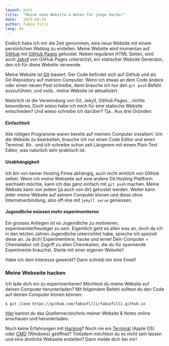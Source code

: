 ```yaml
---
layout: post
title:  "Meine neue Website & Notes für junge Hacker"
date:   2015-04-24
author: Fabio Filli
lang: de
---
```

Endlich habe ich mir die Zeit genommen, eine neue Website mit einem persönlichen Weblog zu erstellen. Meine Website wird momentan auf [GitHub](https://github.com/fabiofilli/fabiofilli.com "GitHub fabiofilli.com") mit [GitHub Pages](https://pages.github.com/ "GitHub Pages") gehostet. Neben regulären HTML Seiten, wird auch [Jekyll](http://jekyllrb.com/ "Jekyll") von GitHub Pages unterstützt, ein statischer Website Generator, den ich für diese Website verwende.

Meine Website ist [Git](http://git-scm.com/ "Git")-basiert. Der Code befindet sich auf GitHub und als Git-Repository auf meinem Computer. Wenn ich etwas an dem Code ändere oder einen neuen Post schreibe, dann brauche ich nur den `git push` Befehl auszuführen, und voilà.. meine Website ist aktualisiert.

Natürlich ist die Verwendung von Git, Jekyll, GitHub Pages… nichts besonderes. Doch wieso habe ich mich für eine statische Website entschieden? Und wieso schreibe ich darüber? Tja.. Aus drei Gründen:

#### Einfachheit
Alle nötigen Programme waren bereits auf meinem Computer installiert. Um die Website zu bearbeiten, brauche ich nur einen Code Editor und einen Terminal. Ah.. und ich schreibe schon seit Längerem mit einem Plain Text Editor, was natürlich sehr praktisch ist.

#### Unabhängigkeit
Ich bin von keiner Hosting Firma abhängig, auch nicht wirklich von GitHub selber. Wenn ich meine Webseite auf eine andere Git Hosting Plattform wechseln möchte, kann ich das ganz einfach mit  `git push` machen.
Meine Website kann von jedem (ja auch von dir) gehostet werden. Weiter kann jeder meine Website auf seinem Computer klonen und diese ohne Internetverbindung, also off-line mit `jekyll serve`  geniessen.

#### Jugendliche müssen mehr experimentieren
Ein grosses Anliegen ist es Jugendliche zu motivieren, experimentierfreudiger zu sein. Eigentlich geht es allen was an, doch da ich in den letzten Jahren Jugendliche unterrichtet habe, spreche ich speziell diese an. Ja dich! Experimentiere, hacke und lerne! Dein Computer = Chemielabor mit Zugriff zu allen Chemikalien, die du für spannende Experimente brauchst. Starte mit einer eigenen Website!!

Habe ich dein Interesse geweckt? Dann schreib mir eine Email!

### Meine Webseite hacken
Ich lade dich ein zu experimentieren! Möchtest du meine Website auf deinen Computer herunterladen? Mit folgendem Befehl solltest du den Code auf deinen Computer klonen können:

	$ git clone https://github.com/fabiofilli/fabiofilli.github.io

[Hier](https://github.com/fabiofilli/fabiofilli.github.io "fabiofilli.github.io") kannst du das Quellenverzeichnis meiner Website & Notes online anschauen und herunterladen.

Noch keine Erfahrungen mit [Hacking](http://de.wikipedia.org/wiki/Hacker "Hacking")? Noch nie ein [Terminal](http://de.wikipedia.org/wiki/Terminal_%28Mac_OS_X%29 "Terminal (Mac OS X)") (Apple OS) oder [CMD](http://de.wikipedia.org/wiki/Cmd.exe "cmd.exe") (Windows) geöffnet? Trotzdem möchtest du es nicht sein lassen und eine ähnliche Webseite erstellen? Dann melde dich bei mir!
